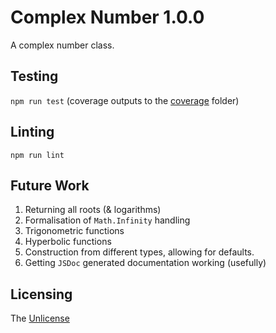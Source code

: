 # Complex Number 1.0.0

A complex number class.

## Testing

`npm run test` (coverage outputs to the [coverage](coverage) folder)

## Linting

`npm run lint`

## Future Work

1. Returning all roots (& logarithms)
2. Formalisation of `Math.Infinity` handling
3. Trigonometric functions
4. Hyperbolic functions
5. Construction from different types, allowing for defaults.
6. Getting `JSDoc` generated documentation working (usefully)

## Licensing

The [Unlicense](https://unlicense.org/)
